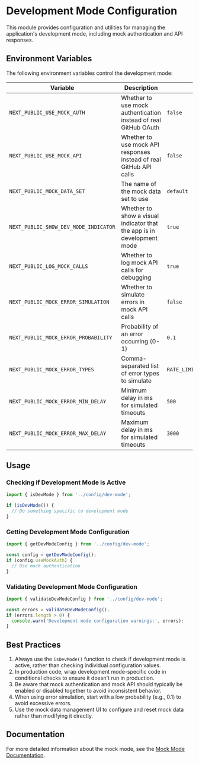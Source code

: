 # Development Mode Configuration

This module provides configuration and utilities for managing the application's development mode, including mock authentication and API responses.

## Environment Variables

The following environment variables control the development mode:

| Variable | Description | Default |
|----------|-------------|---------|
| `NEXT_PUBLIC_USE_MOCK_AUTH` | Whether to use mock authentication instead of real GitHub OAuth | `false` |
| `NEXT_PUBLIC_USE_MOCK_API` | Whether to use mock API responses instead of real GitHub API calls | `false` |
| `NEXT_PUBLIC_MOCK_DATA_SET` | The name of the mock data set to use | `default` |
| `NEXT_PUBLIC_SHOW_DEV_MODE_INDICATOR` | Whether to show a visual indicator that the app is in development mode | `true` |
| `NEXT_PUBLIC_LOG_MOCK_CALLS` | Whether to log mock API calls for debugging | `true` |
| `NEXT_PUBLIC_MOCK_ERROR_SIMULATION` | Whether to simulate errors in mock API calls | `false` |
| `NEXT_PUBLIC_MOCK_ERROR_PROBABILITY` | Probability of an error occurring (0-1) | `0.1` |
| `NEXT_PUBLIC_MOCK_ERROR_TYPES` | Comma-separated list of error types to simulate | `RATE_LIMIT_EXCEEDED,NETWORK_ERROR,SERVER_ERROR` |
| `NEXT_PUBLIC_MOCK_ERROR_MIN_DELAY` | Minimum delay in ms for simulated timeouts | `500` |
| `NEXT_PUBLIC_MOCK_ERROR_MAX_DELAY` | Maximum delay in ms for simulated timeouts | `3000` |

## Usage

### Checking if Development Mode is Active

```typescript
import { isDevMode } from '../config/dev-mode';

if (isDevMode()) {
  // Do something specific to development mode
}
```

### Getting Development Mode Configuration

```typescript
import { getDevModeConfig } from '../config/dev-mode';

const config = getDevModeConfig();
if (config.useMockAuth) {
  // Use mock authentication
}
```

### Validating Development Mode Configuration

```typescript
import { validateDevModeConfig } from '../config/dev-mode';

const errors = validateDevModeConfig();
if (errors.length > 0) {
  console.warn('Development mode configuration warnings:', errors);
}
```

## Best Practices

1. Always use the `isDevMode()` function to check if development mode is active, rather than checking individual configuration values.
2. In production code, wrap development mode-specific code in conditional checks to ensure it doesn't run in production.
3. Be aware that mock authentication and mock API should typically be enabled or disabled together to avoid inconsistent behavior.
4. When using error simulation, start with a low probability (e.g., 0.1) to avoid excessive errors.
5. Use the mock data management UI to configure and reset mock data rather than modifying it directly.

## Documentation

For more detailed information about the mock mode, see the [Mock Mode Documentation](../../../docs/mock-mode/README.md).